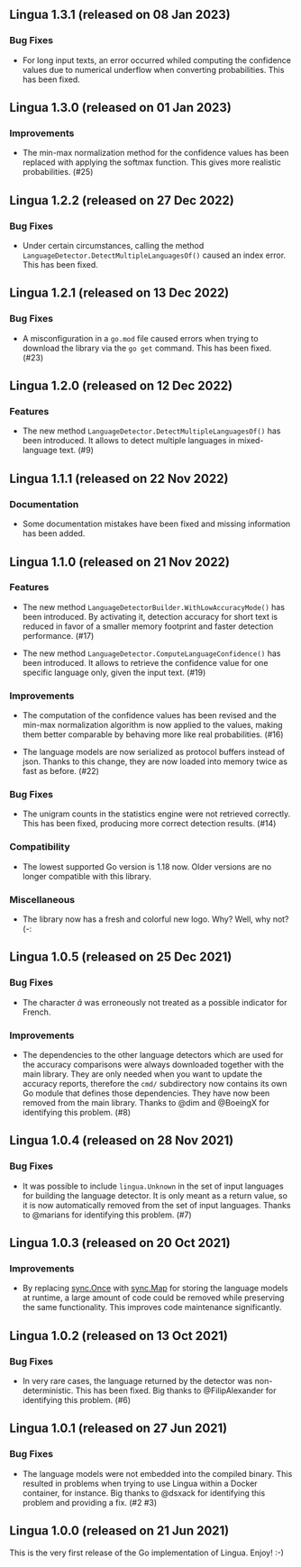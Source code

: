 ## Lingua 1.3.1 (released on 08 Jan 2023)

### Bug Fixes

- For long input texts, an error occurred whiled computing the confidence 
  values due to numerical underflow when converting probabilities. 
  This has been fixed.

## Lingua 1.3.0 (released on 01 Jan 2023)

### Improvements

- The min-max normalization method for the confidence values has been
  replaced with applying the softmax function. This gives more realistic
  probabilities. (#25)

## Lingua 1.2.2 (released on 27 Dec 2022)

### Bug Fixes

- Under certain circumstances, calling the method
  `LanguageDetector.DetectMultipleLanguagesOf()` caused an index error.
  This has been fixed.

## Lingua 1.2.1 (released on 13 Dec 2022)

### Bug Fixes

- A misconfiguration in a `go.mod` file caused errors when trying to download
  the library via the `go get` command. This has been fixed. (#23)

## Lingua 1.2.0 (released on 12 Dec 2022)

### Features

- The new method `LanguageDetector.DetectMultipleLanguagesOf()` has been
  introduced. It allows to detect multiple languages in mixed-language text. (#9)

## Lingua 1.1.1 (released on 22 Nov 2022)

### Documentation

- Some documentation mistakes have been fixed and missing information has been added.

## Lingua 1.1.0 (released on 21 Nov 2022)

### Features

- The new method `LanguageDetectorBuilder.WithLowAccuracyMode()` has been
  introduced. By activating it, detection accuracy for short text is reduced 
  in favor of a smaller memory footprint and faster detection performance. (#17)

- The new method `LanguageDetector.ComputeLanguageConfidence()` has been
  introduced. It allows to retrieve the confidence value for one specific
  language only, given the input text. (#19)

### Improvements

- The computation of the confidence values has been revised and the min-max
  normalization algorithm is now applied to the values, making them better
  comparable by behaving more like real probabilities. (#16)

- The language models are now serialized as protocol buffers instead of json.
  Thanks to this change, they are now loaded into memory twice as fast as before. (#22)

### Bug Fixes

- The unigram counts in the statistics engine were not retrieved correctly.
  This has been fixed, producing more correct detection results. (#14)

### Compatibility

- The lowest supported Go version is 1.18 now. Older versions are no longer
  compatible with this library.

### Miscellaneous

- The library now has a fresh and colorful new logo. Why? Well, why not? (-:

## Lingua 1.0.5 (released on 25 Dec 2021)

### Bug Fixes

- The character *â* was erroneously not treated as a possible indicator
  for French.

### Improvements

- The dependencies to the other language detectors which are used for
  the accuracy comparisons were always downloaded together with the main
  library. They are only needed when you want to update the accuracy reports,
  therefore the `cmd/` subdirectory now contains its own Go module that defines
  those dependencies. They have now been removed from the main library.
  Thanks to @dim and @BoeingX for identifying this problem. (#8)

## Lingua 1.0.4 (released on 28 Nov 2021)

### Bug Fixes

- It was possible to include `lingua.Unknown` in the set of input languages
  for building the language detector. It is only meant as a return value,
  so it is now automatically removed from the set of input languages.
  Thanks to @marians for identifying this problem. (#7)

## Lingua 1.0.3 (released on 20 Oct 2021)

### Improvements

- By replacing [sync.Once](https://pkg.go.dev/sync#Once) with 
  [sync.Map](https://pkg.go.dev/sync#Map) for storing the language models
  at runtime, a large amount of code could be removed while preserving 
  the same functionality. This improves code maintenance significantly.

## Lingua 1.0.2 (released on 13 Oct 2021)

### Bug Fixes

- In very rare cases, the language returned by the detector was non-deterministic.
  This has been fixed. Big thanks to @FilipAlexander for identifying this problem. (#6)

## Lingua 1.0.1 (released on 27 Jun 2021)

### Bug Fixes

- The language models were not embedded into the compiled binary. 
  This resulted in problems when trying to use Lingua within a Docker container, 
  for instance. Big thanks to @dsxack for identifying this problem and providing a fix. (#2 #3)

## Lingua 1.0.0 (released on 21 Jun 2021)

This is the very first release of the Go implementation of Lingua. Enjoy! :-)
